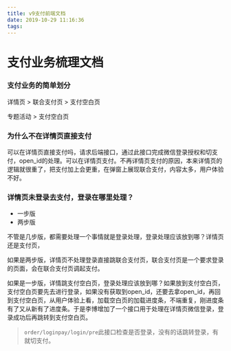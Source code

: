 ```yaml
---
title: v9支付前端文档
date: 2019-10-29 11:16:36
tags:
---
```



# 支付业务梳理文档

### 支付业务的简单划分

详情页 > 联合支付页 > 支付空白页

专题活动 > 支付空白页

### 为什么不在详情页直接支付

可以在详情页直接支付吗，请求后端接口，通过此接口完成微信登录授权和切支付，open_id的处理。可以在详情页支付。不再详情页支付的原因，本来详情页的逻辑就很重了，把支付加上会更重，在弹窗上展现联合支付，内容太多，用户体验不好。

### 详情页未登录去支付，登录在哪里处理？
- 一步版
- 两步版

不管是几步版，都需要处理一个事情就是登录处理，登录处理应该放到哪？详情页还是支付页，

如果是两步版，详情页不处理登录直接跳联合支付页，联合支付页是一个要求登录的页面，会在联合支付页调起支付。

如果是一步版，详情跳支付空白页，登录处理应该放到哪？如果放到支付空白页，支付空白页要先去进行登录，如果没有获取到open_id，还要去拿open_id，再回到支付空白页，从用户体验上看，加载空白页的加载进度条，不端重复，刚进度条有了又从新有了进度条。于是李博增加了一个接口用于处理在详情页微信登录，登录成功后再跳转到支付空白页。

> `order/loginpay/login/pre`此接口检查是否登录，没有的话跳转登录，有就切支付。

